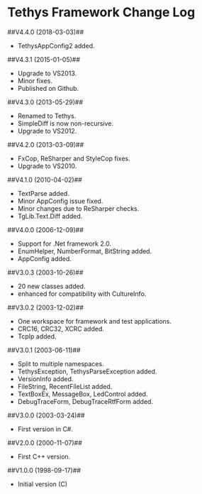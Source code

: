 Tethys Framework Change Log
===========================

##V4.4.0	(2018-03-03)##
* TethysAppConfig2 added.

##V4.3.1	(2015-01-05)##
* Upgrade to VS2013.
* Minor fixes.
* Published on Github.

##V4.3.0	(2013-05-29)##
* Renamed to Tethys.
* SimpleDiff is now non-recursive.
* Upgrade to VS2012.

##V4.2.0	(2013-03-09)##
* FxCop, ReSharper and StyleCop fixes.
* Upgrade to VS2010.

##V4.1.0	(2010-04-02)##
* TextParse added.
* Minor AppConfig issue fixed.
* Minor changes due to ReSharper checks.
* TgLib.Text.Diff added.

##V4.0.0	(2006-12-09)##
* Support for .Net framework 2.0.
* EnumHelper, NumberFormat, BitString added.
* AppConfig added.

##V3.0.3	(2003-10-26)##
* 20 new classes added.
* enhanced for compatibility with CultureInfo.

##V3.0.2	(2003-12-02)##
* One workspace for framework and test applications.
* CRC16, CRC32, XCRC added.
* TcpIp added.

##V3.0.1	(2003-06-11)##
* Split to multiple namespaces.
* TethysException, TethysParseException added.
* VersionInfo  added.
* FileString, RecentFileList added.
* TextBoxEx, MessageBox, LedControl added.
* DebugTraceForm, DebugTraceRtfForm added.

##V3.0.0	(2003-03-24)##
* First version in C#.

##V2.0.0	(2000-11-07)##
* First C++ version.

##V1.0.0	(1998-09-17)##
* Initial version (C)